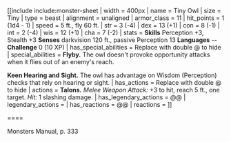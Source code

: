 [[include include:monster-sheet
| width = 400px
| name = Tiny Owl
| size = Tiny
| type = beast
| alignment = unaligned
| armor_class = 11
| hit_points = 1 (1d4 - 1)
| speed = 5 ft., fly 60 ft.
| str = 3 (-4)
| dex = 13 (+1)
| con = 8 (-1)
| int = 2 (-4)
| wis = 12 (+1)
| cha = 7 (-2)
| stats = **Skills** Perception +3, Stealth +3
**Senses** darkvision 120 ft., passive Perception 13
**Languages** --
**Challenge** 0 (10 XP)
| has_special_abilities = Replace with double @ to hide
| special_abilities = **Flyby.** The owl doesn't provoke opportunity attacks when it flies out of an enemy's reach.

**Keen Hearing and Sight.** The owl has advantage on Wisdom (Perception) checks that rely on hearing or sight.
| has_actions = Replace with double @ to hide
| actions = **Talons.** *Melee Weapon Attack:* +3 to hit, reach 5 ft., one target. *Hit:* 1 slashing damage.
| has_legendary_actions = @@
| legendary_actions =
| has_reactions = @@
| reactions =
]]

====

Monsters Manual, p. 333